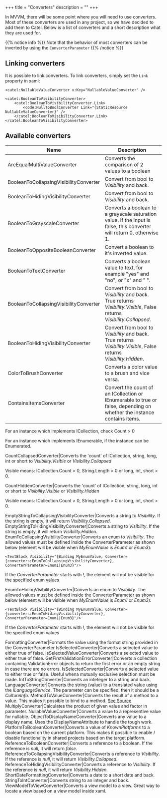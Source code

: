 +++
title = "Converters" 
description = ""
+++

In MVVM, there will be some point where you will need to use converters. Most of these converters are used in any project, so we have decided to add them to Catel. Below is a list of converters and a short description what they are used for.

{{% notice info %}}
Note that the behavior of most converters can be inverted by using the `ConverterParameter`
{{% /notice %}}

## Linking converters

It is possible to link converters. To link converters, simply set the `Link` property in xaml:

```
<catel:NullableValueConverter x:Key="NullableValueConverter" />
 
<catel:BooleanToVisibilityConverter>
    <catel:BooleanToVisibilityConverter.Link>
        <code:NullToBoolConverter Link="{StaticResource NullableValueConverter}" />
    </catel:BooleanToVisibilityConverter.Link>
</catel:BooleanToVisibilityConverter>
```

## Available converters

Name|Description
---|---
AreEqualMultiValueConverter|Converts the comparison of 2 values to a boolean
BooleanToCollapsingVisibilityConverter|Convert from bool to *Visibility* and back.
BooleanToHidingVisibilityConverter|Convert from bool to *Visibility* and back.
BooleanToGrayscaleConverter|Converts a boolean to a grayscale saturation value. If the input is false, this converter will return 0, otherwise 1.
BooleanToOppositeBooleanConverter|Convert a boolean to it's inverted value.
BooleanToTextConverter|Converts a boolean value to text, for example "yes" and "no", or "x" and " ".
BooleanToCollapsingVisibilityConverter|Convert from bool to *Visibility* and back. True returns *Visibility.Visible*, False returns *Visibility.Collapsed*.
BooleanToHidingVisibilityConverter|Convert from bool to *Visibility* and back. True returns *Visibility.Visible*, False returns *Visibility.Hidden*.
ColorToBrushConverter|Converts a color value to a brush and vice versa.
ContainsItemsConverter|Convert the count of an ICollection or IEnumerable to true or false, depending on whether the instance contains items.

For an instance which implements ICollection, check Count \> 0

For an instance which implements IEnumerable, if the instance can be Enumerated.

CountCollapsedConverter|Converts the 'count' of ICollection, string, long, int or short to *Visibility.Visible* or *Visibility.Collapsed*

Visible means: ICollection.Count \> 0, String.Length \> 0 or long, int, short \> 0.

CountHiddenConverter|Converts the 'count' of ICollection, string, long, int or short to *Visibility.Visible* or *Visibility.Hidden*

Visible means: ICollection.Count \> 0, String.Length \> 0 or long, int, short \> 0.

EmptyStringToCollapsingVisibilityConverter|Converts a string to *Visibility*. If the string is empty, it will return *Visibility.Collapsed*.
EmptyStringToHidingVisibilityConverter|Converts a string to *Visibility*. If the string is empty, it will return *Visibility.Hidden*.
EnumToCollapsingVisibilityConverter|Converts an enum to *Visibility*. The allowed values must be defined inside the ConverterParameter as shown below (element will be visible when *MyEnumValue* is *Enum1* or *Enum3*)*:*

```
<TextBlock Visibility="{Binding MyEnumValue, Converter={converters:EnumToCollapsingVisibilityConverter}, ConverterParameter=Enum1|Enum3}"/>
```

If the *ConverterParameter* starts with !, the element will not be visible for the specified enum values

EnumToHidingVisibilityConverter|Converts an enum to *Visibility*. The allowed values must be defined inside the ConverterParameter as shown below (element will be visible when *MyEnumValue* is *Enum1* or *Enum3*)*:*

```
<TextBlock Visibility="{Binding MyEnumValue, Converter={converters:EnumToHidingVisibilityConverter}, ConverterParameter=Enum1|Enum3}"/>
```

If the *ConverterParameter* starts with !, the element will not be visible for the specified enum values

FormattingConverter|Formats the value using the format string provided in the ConverterParameter
IsSelectedConverter|Converts a selected value to either true of false.
IsSelectedValueConverter|Converts a selected value to either true of false.
GetFirstValidationErrorConverter|Converts a collection containing ValidationError objects to return the first error or an empty string in case there are no errors.
IsSelectedConverter|Converts a selected value to either true or false. Useful whena mutually exclusive selection must be made.
IntToStringConverter|Converts an inteteger to a string and back.
LanguageConverter|Converts the string (value) to a translated value using the *ILanguageService*. The parameter can be specified, then it should be a *CultureInfo*.
MethodToValueConverter|Converts the result of a method to a value. This makes it possible to bind to a method. [See Source](http://geekswithblogs.net/claraoscura/archive/2008/10/17/125901.aspx)
MultiplyConverter|Calculates the product of given value and factor in parameter.
NullableValueConverter|Converts a value to a representive value for nullable.
ObjectToDisplayNameConverter|Converts any value to a display name. Uses the DisplayNameAttribute to handle the tough work.
PlatformToBooleanConverter|Converts a value of *KnownPlatforms* to a boolean based on the current platform. This makes it possible to enable / disable functionality in shared projects based on the target platform.
ReferenceToBooleanConverter|Converts a reference to a boolean. If the reference is *null*, it will return *false*.
ReferenceToCollapsingVisibilityConverter|Converts a reference to *Visibility*. If the reference is *null*, it will return *Visibility.Collapsed*.
ReferenceToHidingVisibilityConverter|Converts a reference to *Visibility*. If the reference is *null*, it will return *Visibility.Hidden*.
ShortDateFormattingConverter|Converts a date to a short date and back.
StringToIntConverter|Converts string to an integer and back.
ViewModelToViewConverter|Converts a view model to a view. Great way to locate a view based on a view model inside xaml.

